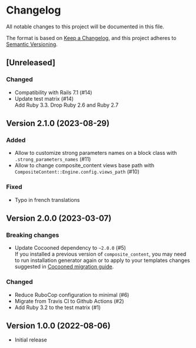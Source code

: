 # Changelog

All notable changes to this project will be documented in this file.

The format is based on [Keep a Changelog](https://keepachangelog.com/en/1.0.0/), and this project adheres to [Semantic Versioning](https://semver.org/spec/v2.0.0.html).

## [Unreleased]

### Changed

* Compatibility with Rails 7.1 (#14)
* Update test matrix (#14)  
  Add Ruby 3.3. Drop Ruby 2.6 and Ruby 2.7


## Version 2.1.0 (2023-08-29)

### Added

* Allow to customize strong parameters names on a block class with `.strong_parameters_names` (#11)
* Allow to change composite_content views base path with `CompositeContent::Engine.config.views_path` (#10)

### Fixed

* Typo in french translations

## Version 2.0.0 (2023-03-07)

### Breaking changes

* Update Cocooned dependency to `~2.0.0` (#5)  
  If you installed a previous version of `composite_content`, you may need to run installation generator again or to apply to your templates changes suggested in [Cocooned migration guide](https://github.com/notus-sh/cocooned#from-cocooned-10).

### Changed

* Reduce RuboCop configuration to minimal (#6)
* Migrate from Travis CI to Github Actions (#2)
* Add Ruby 3.2 to the test matrix (#1)

## Version 1.0.0 (2022-08-06)

* Initial release
